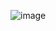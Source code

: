 ![image](https://github.com/NikhilNaik21/30-days-of-code/assets/111115551/48b323fa-9561-4e07-add6-7ab7c6f1de74)
